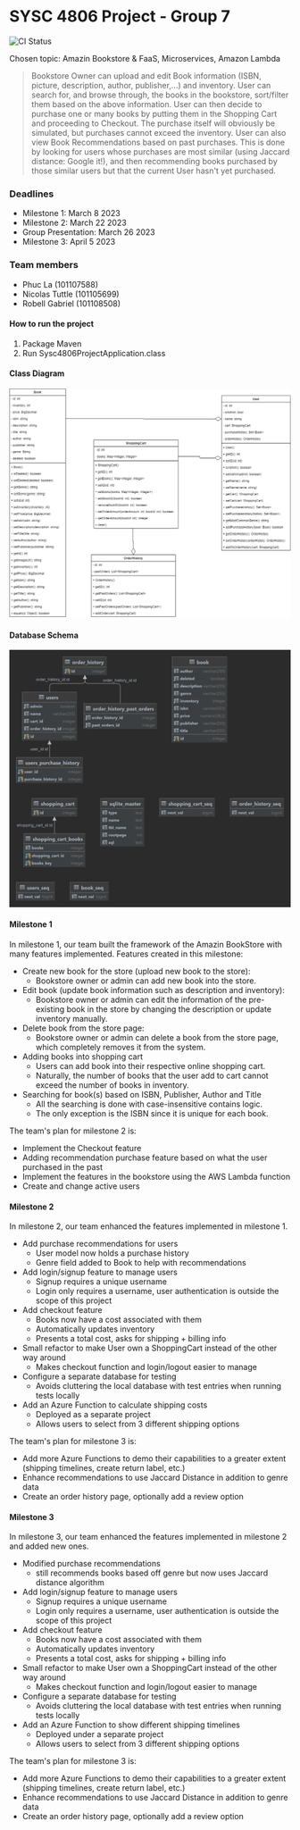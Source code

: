 # SYSC 4806 Project - Group 7


![CI Status](https://github.com/CarletonU-2223-SAV/SYSC4806-Project/actions/workflows/maven.yaml/badge.svg)

Chosen topic: Amazin Bookstore & FaaS, Microservices, Amazon Lambda

> Bookstore Owner can upload and edit Book information (ISBN, picture, description, author, publisher,...) and inventory. 
> User can search for, and browse through, the books in the bookstore, sort/filter them based on the above information. 
> User can then decide to purchase one or many books by putting them in the Shopping Cart and proceeding to Checkout. 
> The purchase itself will obviously be simulated, but purchases cannot exceed the inventory. 
> User can also view Book Recommendations based on past purchases. 
> This is done by looking for users whose purchases are most similar (using Jaccard distance: Google it!), 
> and then recommending books purchased by those similar users but that the current User hasn't yet purchased.

### Deadlines

- Milestone 1: March 8 2023
- Milestone 2: March 22 2023
- Group Presentation: March 26 2023
- Milestone 3: April 5 2023

### Team members
- Phuc La (101107588)
- Nicolas Tuttle (101105699)
- Robell Gabriel (101108508)

#### How to run the project
1. Package Maven
2. Run Sysc4806ProjectApplication.class

#### Class Diagram

![Class Diagram](doc/class_diagram.png)

#### Database Schema

![Database Schema](doc/database_schema.png)

#### Milestone 1

In milestone 1, our team built the framework of the Amazin BookStore with many features implemented. Features created in this milestone: 
- Create new book for the store (upload new book to the store):
  - Bookstore owner or admin can add new book into the store.
- Edit book (update book information such as description and inventory):
  - Bookstore owner or admin can edit the information of the pre-existing book in the store by changing the description or update inventory manually.
- Delete book from the store page:
  - Bookstore owner or admin can delete a book from the store page, which completely removes it from the system.
- Adding books into shopping cart
  - Users can add book into their respective online shopping cart.
  - Naturally, the number of books that the user add to cart cannot exceed the number of books in inventory.
- Searching for book(s) based on ISBN, Publisher, Author and Title
  - All the searching is done with case-insensitive contains logic.
  - The only exception is the ISBN since it is unique for each book.

The team's plan for milestone 2 is:
- Implement the Checkout feature
- Adding recommendation purchase feature based on what the user purchased in the past
- Implement the features in the bookstore using the AWS Lambda function
- Create and change active users

#### Milestone 2

In milestone 2, our team enhanced the features implemented in milestone 1.
- Add purchase recommendations for users
  - User model now holds a purchase history
  - Genre field added to Book to help with recommendations
- Add login/signup feature to manage users
  - Signup requires a unique username
  - Login only requires a username, user authentication is outside the scope of this project
- Add checkout feature
  - Books now have a cost associated with them
  - Automatically updates inventory
  - Presents a total cost, asks for shipping + billing info
- Small refactor to make User own a ShoppingCart instead of the other way around
  - Makes checkout function and login/logout easier to manage
- Configure a separate database for testing
  - Avoids cluttering the local database with test entries when running tests locally
- Add an Azure Function to calculate shipping costs
  - Deployed as a separate project
  - Allows users to select from 3 different shipping options

The team's plan for milestone 3 is:
- Add more Azure Functions to demo their capabilities to a greater extent (shipping timelines, create return label, etc.)
- Enhance recommendations to use Jaccard Distance in addition to genre data
- Create an order history page, optionally add a review option

#### Milestone 3

In milestone 3, our team enhanced the features implemented in milestone 2 and added new ones.
- Modified purchase recommendations
  - still recommends books based off genre but now uses Jaccard distance algorithm
- Add login/signup feature to manage users
  - Signup requires a unique username
  - Login only requires a username, user authentication is outside the scope of this project
- Add checkout feature
  - Books now have a cost associated with them
  - Automatically updates inventory
  - Presents a total cost, asks for shipping + billing info
- Small refactor to make User own a ShoppingCart instead of the other way around
  - Makes checkout function and login/logout easier to manage
- Configure a separate database for testing
  - Avoids cluttering the local database with test entries when running tests locally
- Add an Azure Function to show different shipping timelines
  - Deployed under a separate project
  - Allows users to select from 3 different shipping options

The team's plan for milestone 3 is:
- Add more Azure Functions to demo their capabilities to a greater extent (shipping timelines, create return label, etc.)
- Enhance recommendations to use Jaccard Distance in addition to genre data
- Create an order history page, optionally add a review option
